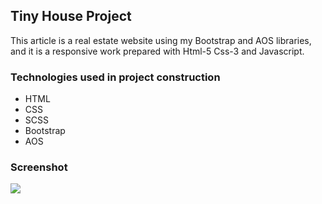<h2>Tiny House Project</h2>

This article is a real estate website using my Bootstrap and AOS libraries, and it is a responsive work prepared with Html-5 Css-3 and Javascript.

<h3>Technologies used in project construction</h3>

- HTML
- CSS
- SCSS
- Bootstrap
- AOS

<h3>Screenshot</h3>

![](video.gif)

